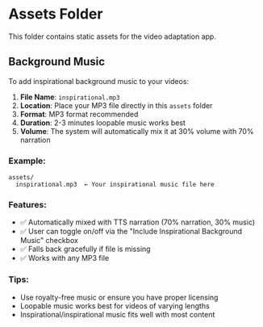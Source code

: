 # Assets Folder

This folder contains static assets for the video adaptation app.

## Background Music

To add inspirational background music to your videos:

1. **File Name**: `inspirational.mp3`
2. **Location**: Place your MP3 file directly in this `assets` folder
3. **Format**: MP3 format recommended
4. **Duration**: 2-3 minutes loopable music works best
5. **Volume**: The system will automatically mix it at 30% volume with 70% narration

### Example:
```
assets/
  inspirational.mp3  ← Your inspirational music file here
```

### Features:
- ✅ Automatically mixed with TTS narration (70% narration, 30% music)
- ✅ User can toggle on/off via the "Include Inspirational Background Music" checkbox
- ✅ Falls back gracefully if file is missing
- ✅ Works with any MP3 file

### Tips:
- Use royalty-free music or ensure you have proper licensing
- Loopable music works best for videos of varying lengths
- Inspirational/inspirational music fits well with most content 